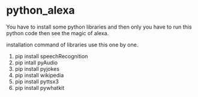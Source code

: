 # python_alexa

You have to install some python libraries and then only you have to run this python code then see the magic of alexa.


installation command of libraries use this one by one.
1. pip install speechRecognition
2. pip intall pyAudio
3. pip install pyjokes
4. pip install wikipedia
5. pip install pyttsx3
6. pip install pywhatkit


